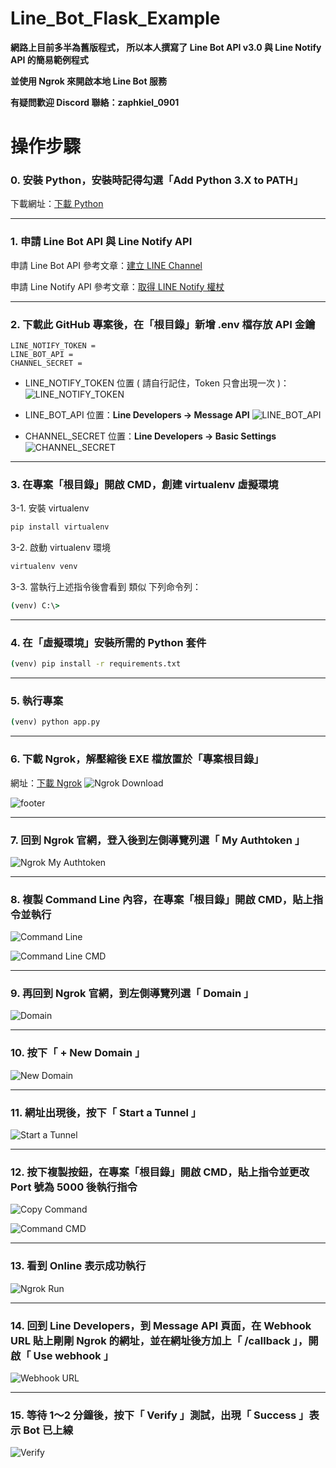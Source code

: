 # Line_Bot_Flask_Example

**網路上目前多半為舊版程式，
所以本人撰寫了 Line Bot API v3.0 與 Line Notify API 的簡易範例程式**

**並使用 Ngrok 來開啟本地 Line Bot 服務**

**有疑問歡迎 Discord 聯絡：zaphkiel_0901**

# 操作步驟
### 0. 安裝 Python，安裝時記得勾選「Add Python 3.X to PATH」

下載網址：[下載 Python](https://www.python.org/downloads/)

----

### 1. 申請 Line Bot API 與 Line Notify API
申請 Line Bot API 參考文章：[建立 LINE Channel](https://steam.oxxostudio.tw/category/python/example/line-developer.html)

申請 Line Notify API 參考文章：[取得 LINE Notify 權杖](https://officeguide.cc/python-line-notify-send-messages-images-tutorial-examples/)

----

### 2. 下載此 GitHub 專案後，在「根目錄」新增 .env 檔存放 API 金鑰
```env
LINE_NOTIFY_TOKEN = 
LINE_BOT_API = 
CHANNEL_SECRET = 
```
- LINE_NOTIFY_TOKEN 位置 ( 請自行記住，Token 只會出現一次 )：
![LINE_NOTIFY_TOKEN](https://media.discordapp.net/attachments/628539882503143428/1188298607288385716/python-line-notify-send-alert-message-tutorial-examples-20220528-03.png?ex=659a0451&is=65878f51&hm=548831c1b99b2bfa8065359957d4acdae62411896b8e1356a8e1c5f2ffb3dec4)

- LINE_BOT_API 位置：**Line Developers  ->  Message API**
![LINE_BOT_API](https://media.discordapp.net/attachments/628539882503143428/1188115163883253792/2023-12-23_9.43.16.png?ex=65995979&is=6586e479&hm=07d12b6d81084f89b4471e40ae17e6bcb0a55582c1db442c69919ede936979ce&=&width=1986&height=304)

- CHANNEL_SECRET 位置：**Line Developers  ->  Basic Settings**
![CHANNEL_SECRET](https://media.discordapp.net/attachments/628539882503143428/1188116156863750244/2023-12-23_9.48.41.png?ex=65995a65&is=6586e565&hm=c9d0bb51a421e683fc695e1f37dbf3936d44438b085a880065b555fb48312059&=&width=1986&height=516)

----

### 3. 在專案「根目錄」開啟 CMD，創建 virtualenv 虛擬環境
3-1. 安裝 virtualenv
```cmd
pip install virtualenv
```
3-2. 啟動 virtualenv 環境
```cmd
virtualenv venv
```
3-3. 當執行上述指令後會看到 類似 下列命令列：
```cmd
(venv) C:\>
```

----

### 4. 在「虛擬環境」安裝所需的 Python 套件
```cmd
(venv) pip install -r requirements.txt
```

----

### 5. 執行專案
```cmd
(venv) python app.py
```

----

### 6. 下載 Ngrok，解壓縮後 EXE 檔放置於「專案根目錄」

網址：[下載 Ngrok](https://ngrok.com/download)
![Ngrok Download](https://media.discordapp.net/attachments/628539882503143428/1188119022915551353/2023-12-23_10.00.23.png?ex=65995d11&is=6586e811&hm=3560adfc4c7c62747fe9fec030a28df8fcc6fd5ce0284558f5419942cd4a6a99&=&width=1524&height=1016)

![footer](https://media.discordapp.net/attachments/628539882503143428/1188137841344118784/image.png?ex=65996e97&is=6586f997&hm=31a295032151eef44c2251d6a5530f1da4ce7825fe024c76c0e1a1e90899b117&=&width=1256&height=394)

----

### 7. 回到 Ngrok 官網，登入後到左側導覽列選「 My Authtoken 」

![Ngrok My Authtoken](https://media.discordapp.net/attachments/628539882503143428/1188139863959158884/image.png?ex=6599707a&is=6586fb7a&hm=4faa20f56aeaaf7adb3f23a55ba335ef70d85dd9ef8aff6af95767d8b0985114&=&width=524&height=940)

----

### 8. 複製 Command Line 內容，在專案「根目錄」開啟 CMD，貼上指令並執行

![Command Line](https://media.discordapp.net/attachments/628539882503143428/1188140195099443260/CommandKine.png?ex=659970c9&is=6586fbc9&hm=bea66736255671c9950122f3126c079b64ac30d1a35694846e615cab9c434541&=&width=2206&height=340)

![Command Line CMD](https://media.discordapp.net/attachments/628539882503143428/1188140390201704478/image.png?ex=659970f7&is=6586fbf7&hm=768d04455e73aac2d55301ef7d195d0e767fb6198ad5339fa77255f6ceafd122&=&width=1708&height=88)

----

### 9. 再回到 Ngrok 官網，到左側導覽列選「 Domain 」

![Domain](https://media.discordapp.net/attachments/628539882503143428/1188140591545073734/image.png?ex=65997127&is=6586fc27&hm=71a961ee22972069b1b250c16c097ecd87c8a5dd7f353760e9517a453aade86f&=&width=472&height=1092)

----

### 10. 按下「 + New Domain 」

![New Domain](https://media.discordapp.net/attachments/628539882503143428/1188140669659787284/image.png?ex=6599713a&is=6586fc3a&hm=f63fd9f31bae1791d7d15f0b6fc5aa06a45dd3a97128aa8ba731af0327e0a311&=&width=2206&height=398)

----

### 11. 網址出現後，按下「 Start a Tunnel 」

![Start a Tunnel](https://media.discordapp.net/attachments/628539882503143428/1188140997172002866/image.png?ex=65997188&is=6586fc88&hm=19fb2a9c4af6a3e52a08e43dfa2ae14a6d5aaf8dadd79feb58b43a21682e07a7&=&width=2206&height=682)

----

### 12. 按下複製按鈕，在專案「根目錄」開啟 CMD，貼上指令並更改 Port 號為 5000 後執行指令

![Copy Command](https://media.discordapp.net/attachments/628539882503143428/1188141674707288155/image.png?ex=65997229&is=6586fd29&hm=92414f7d354d39cf0645c62950d0a741c38d46ea0f2ffa2cc9a3ec02a09eb958&=&width=974&height=410)

![Command CMD](https://media.discordapp.net/attachments/628539882503143428/1188142027343396924/image.png?ex=6599727d&is=6586fd7d&hm=47ca3382c5c6e5ab81147fe2b77475f96d1b0661b6927f6cb9572d808782214e&=&width=2206&height=218)

----

### 13. 看到 Online 表示成功執行

![Ngrok Run](https://media.discordapp.net/attachments/628539882503143428/1188318551132622868/image.png?ex=659a16e4&is=6587a1e4&hm=2b81c9f6b4b32497edc410e4ea1e9fd9ab1e30d3aa611e70bd07a01d4e4aba7d&=&width=1590&height=546)

----

### 14. 回到 Line Developers，到 Message API 頁面，在 Webhook URL 貼上剛剛 Ngrok 的網址，並在網址後方加上「 /callback 」，開啟「 Use webhook 」

![Webhook URL](https://media.discordapp.net/attachments/628539882503143428/1188296900517052476/2023-12-24_9.46.11.png?ex=659a02ba&is=65878dba&hm=785bf60158bb71e5a90f279e8042e8aabf6dd505e2f84ba2957e9be8792c4d11&=&width=1956&height=1092)

----

### 15. 等待 1～2 分鐘後，按下「 Verify 」測試，出現「 Success 」表示 Bot 已上線

![Verify](https://media.discordapp.net/attachments/628539882503143428/1188297234584981604/2023-12-24_9.48.17.png?ex=659a030a&is=65878e0a&hm=ee43252a0f22533fc5aa6e2c13a76086e44118048970a893aac9fa3e5bfa9d64&=&width=1288&height=412)
